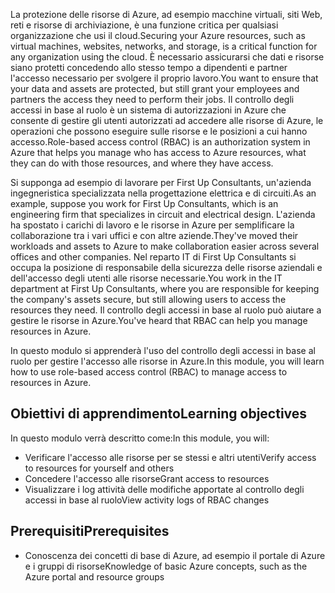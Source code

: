 <span data-ttu-id="f4fa1-101">La protezione delle risorse di Azure, ad esempio macchine virtuali, siti Web, reti e risorse di archiviazione, è una funzione critica per qualsiasi organizzazione che usi il cloud.</span><span class="sxs-lookup"><span data-stu-id="f4fa1-101">Securing your Azure resources, such as virtual machines, websites, networks, and storage, is a critical function for any organization using the cloud.</span></span> <span data-ttu-id="f4fa1-102">È necessario assicurarsi che dati e risorse siano protetti concedendo allo stesso tempo a dipendenti e partner l'accesso necessario per svolgere il proprio lavoro.</span><span class="sxs-lookup"><span data-stu-id="f4fa1-102">You want to ensure that your data and assets are protected, but still grant your employees and partners the access they need to perform their jobs.</span></span> <span data-ttu-id="f4fa1-103">Il controllo degli accessi in base al ruolo è un sistema di autorizzazioni in Azure che consente di gestire gli utenti autorizzati ad accedere alle risorse di Azure, le operazioni che possono eseguire sulle risorse e le posizioni a cui hanno accesso.</span><span class="sxs-lookup"><span data-stu-id="f4fa1-103">Role-based access control (RBAC) is an authorization system in Azure that helps you manage who has access to Azure resources, what they can do with those resources, and where they have access.</span></span>

<span data-ttu-id="f4fa1-104">Si supponga ad esempio di lavorare per First Up Consultants, un'azienda ingegneristica specializzata nella progettazione elettrica e di circuiti.</span><span class="sxs-lookup"><span data-stu-id="f4fa1-104">As an example, suppose you work for First Up Consultants, which is an engineering firm that specializes in circuit and electrical design.</span></span> <span data-ttu-id="f4fa1-105">L'azienda ha spostato i carichi di lavoro e le risorse in Azure per semplificare la collaborazione tra i vari uffici e con altre aziende.</span><span class="sxs-lookup"><span data-stu-id="f4fa1-105">They've moved their workloads and assets to Azure to make collaboration easier across several offices and other companies.</span></span> <span data-ttu-id="f4fa1-106">Nel reparto IT di First Up Consultants si occupa la posizione di responsabile della sicurezza delle risorse aziendali e dell'accesso degli utenti alle risorse necessarie.</span><span class="sxs-lookup"><span data-stu-id="f4fa1-106">You work in the IT department at First Up Consultants, where you are responsible for keeping the company's assets secure, but still allowing users to access the resources they need.</span></span> <span data-ttu-id="f4fa1-107">Il controllo degli accessi in base al ruolo può aiutare a gestire le risorse in Azure.</span><span class="sxs-lookup"><span data-stu-id="f4fa1-107">You've heard that RBAC can help you manage resources in Azure.</span></span>

<span data-ttu-id="f4fa1-108">In questo modulo si apprenderà l'uso del controllo degli accessi in base al ruolo per gestire l'accesso alle risorse in Azure.</span><span class="sxs-lookup"><span data-stu-id="f4fa1-108">In this module, you will learn how to use role-based access control (RBAC) to manage access to resources in Azure.</span></span>

## <a name="learning-objectives"></a><span data-ttu-id="f4fa1-109">Obiettivi di apprendimento</span><span class="sxs-lookup"><span data-stu-id="f4fa1-109">Learning objectives</span></span>

<span data-ttu-id="f4fa1-110">In questo modulo verrà descritto come:</span><span class="sxs-lookup"><span data-stu-id="f4fa1-110">In this module, you will:</span></span>

- <span data-ttu-id="f4fa1-111">Verificare l'accesso alle risorse per se stessi e altri utenti</span><span class="sxs-lookup"><span data-stu-id="f4fa1-111">Verify access to resources for yourself and others</span></span>
- <span data-ttu-id="f4fa1-112">Concedere l'accesso alle risorse</span><span class="sxs-lookup"><span data-stu-id="f4fa1-112">Grant access to resources</span></span>
- <span data-ttu-id="f4fa1-113">Visualizzare i log attività delle modifiche apportate al controllo degli accessi in base al ruolo</span><span class="sxs-lookup"><span data-stu-id="f4fa1-113">View activity logs of RBAC changes</span></span>

## <a name="prerequisites"></a><span data-ttu-id="f4fa1-114">Prerequisiti</span><span class="sxs-lookup"><span data-stu-id="f4fa1-114">Prerequisites</span></span>

- <span data-ttu-id="f4fa1-115">Conoscenza dei concetti di base di Azure, ad esempio il portale di Azure e i gruppi di risorse</span><span class="sxs-lookup"><span data-stu-id="f4fa1-115">Knowledge of basic Azure concepts, such as the Azure portal and resource groups</span></span>
